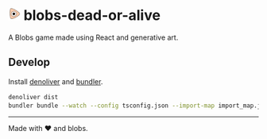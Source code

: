 # <img src="https://raw.githubusercontent.com/alfredosalzillo/blobs-dead-or-alive/master/assets/icon.svg" alt="icon" width="24"> blobs-dead-or-alive

A Blobs game made using React and generative art.

## Develop

Install [denoliver](https://github.com/joakimunge/denoliver) 
and [bundler](https://github.com/timreichen/Bundler).

```bash
denoliver dist
bundler bundle --watch --config tsconfig.json --import-map import_map.json index.html=index.html
```

---
Made with ❤️ and blobs.
